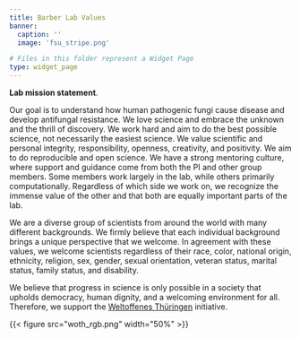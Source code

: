 ```yaml
---
title: Barber Lab Values
banner:
  caption: ''
  image: 'fsu_stripe.png'

# Files in this folder represent a Widget Page
type: widget_page
---
```


**Lab mission statement**.

Our goal is to understand how human pathogenic fungi cause disease and develop antifungal resistance. We love science and embrace the unknown and the thrill of discovery. We work hard and aim to do the best possible science, not necessarily the easiest science. We value scientific and personal integrity, responsibility, openness, creativity, and positivity. We aim to do reproducible and open science. We have a strong mentoring culture, where support and guidance come from both the PI and other group members. Some members work largely in the lab, while others primarily computationally. Regardless of which side we work on, we recognize the immense value of the other and that both are equally important parts of the lab.

We are a diverse group of scientists from around the world with many different backgrounds. We firmly believe that each individual background brings a unique perspective that we welcome. In agreement with these values, we welcome scientists regardless of their race, color, national origin, ethnicity, religion, sex, gender, sexual orientation, veteran status, marital status, family status, and disability. 

We believe that progress in science is only possible in a society that upholds democracy, human dignity, and a welcoming environment for all. Therefore, we support the [Weltoffenes Thüringen](https://www.thueringen-weltoffen.de/) initiative.

{{< figure src="woth_rgb.png" width="50%" >}}